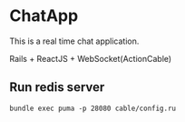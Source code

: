 # ChatApp
This is a real time chat application.

Rails + ReactJS + WebSocket(ActionCable)

## Run redis server
``bundle exec puma -p 28080 cable/config.ru``
